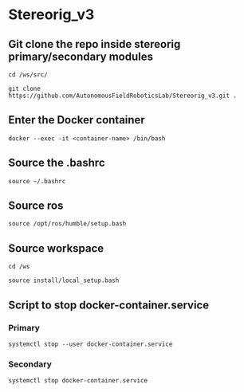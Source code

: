 # Stereorig_v3

## Git clone the repo inside stereorig primary/secondary modules
`cd /ws/src/`

`git clone https://github.com/AutonomousFieldRoboticsLab/Stereorig_v3.git .`

## Enter the Docker container
`docker --exec -it <container-name> /bin/bash`

## Source the .bashrc
`source ~/.bashrc`

## Source ros
`source /opt/ros/humble/setup.bash`

## Source workspace
`cd /ws`

`source install/local_setup.bash`

## Script to stop docker-container.service
### Primary 
`systemctl stop --user docker-container.service` 

### Secondary 
`systemctl stop docker-container.service`




